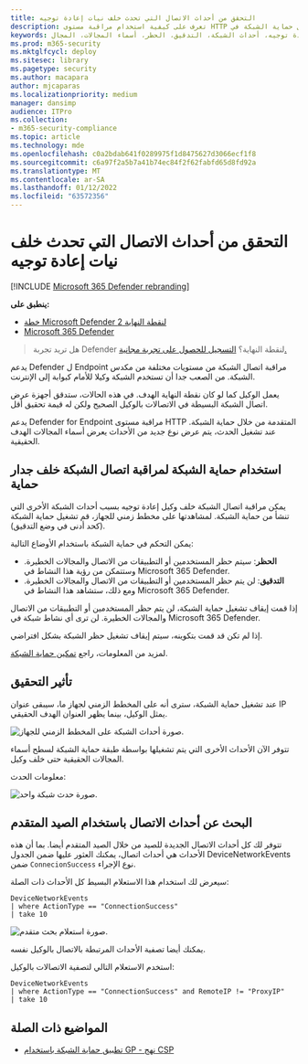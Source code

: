 ```yaml
---
title: التحقق من أحداث الاتصال التي تحدث خلف نيات إعادة توجيه
description: تعرف على كيفية استخدام مراقبة مستوى HTTP المتقدمة من خلال حماية الشبكة في Microsoft Defender ل Endpoint، مما يؤدي إلى سطوح هدف حقيقي بدلا من وكيل.
keywords: الوكيل، حماية الشبكة، الوكيل إعادة توجيه، أحداث الشبكة، التدقيق، الحظر، أسماء المجالات، المجال
ms.prod: m365-security
ms.mktglfcycl: deploy
ms.sitesec: library
ms.pagetype: security
ms.author: macapara
author: mjcaparas
ms.localizationpriority: medium
manager: dansimp
audience: ITPro
ms.collection:
- m365-security-compliance
ms.topic: article
ms.technology: mde
ms.openlocfilehash: c0a2bdab641f0289975f1d8475627d3066ecf1f8
ms.sourcegitcommit: c6a97f2a5b7a41b74ec84f2f62fabfd65d8fd92a
ms.translationtype: MT
ms.contentlocale: ar-SA
ms.lasthandoff: 01/12/2022
ms.locfileid: "63572356"
---
```

# <a name="investigate-connection-events-that-occur-behind-forward-proxies"></a>التحقق من أحداث الاتصال التي تحدث خلف نيات إعادة توجيه

[!INCLUDE [Microsoft 365 Defender rebranding](../../includes/microsoft-defender.md)]

**ينطبق على:**
- [خطة Microsoft Defender لنقطة النهاية 2](https://go.microsoft.com/fwlink/p/?linkid=2154037)
- [Microsoft 365 Defender](https://go.microsoft.com/fwlink/?linkid=2118804)

> هل تريد تجربة Defender لنقطة النهاية؟ [التسجيل للحصول على تجربة مجانية.](https://signup.microsoft.com/create-account/signup?products=7f379fee-c4f9-4278-b0a1-e4c8c2fcdf7e&ru=https://aka.ms/MDEp2OpenTrial?ocid=docs-wdatp-investigatemachines-abovefoldlink)

يدعم Defender ل Endpoint مراقبة اتصال الشبكة من مستويات مختلفة من مكدس الشبكة. من الصعب جدا أن تستخدم الشبكة وكيلا للأمام كبوابة إلى الإنترنت.

يعمل الوكيل كما لو كان نقطة النهاية الهدف. في هذه الحالات، ستدقق أجهزة عرض اتصال الشبكة البسيطة في الاتصالات بالوكيل الصحيح ولكن له قيمة تحقيق أقل.

يدعم Defender for Endpoint مراقبة مستوى HTTP المتقدمة من خلال حماية الشبكة. عند تشغيل الحدث، يتم عرض نوع جديد من الأحداث يعرض أسماء المجالات الهدف الحقيقية.

## <a name="use-network-protection-to-monitor-network-connection-behind-a-firewall"></a>استخدام حماية الشبكة لمراقبة اتصال الشبكة خلف جدار حماية

يمكن مراقبة اتصال الشبكة خلف وكيل إعادة توجيه بسبب أحداث الشبكة الأخرى التي تنشأ من حماية الشبكة. لمشاهدتها على مخطط زمني للجهاز، قم تشغيل حماية الشبكة (كحد أدنى في وضع التدقيق).

يمكن التحكم في حماية الشبكة باستخدام الأوضاع التالية:

- **الحظر**: سيتم حظر المستخدمين أو التطبيقات من الاتصال والمجالات الخطيرة. وستتمكن من رؤية هذا النشاط في Microsoft 365 Defender.
- **التدقيق**: لن يتم حظر المستخدمين أو التطبيقات من الاتصال والمجالات الخطيرة. ومع ذلك، ستشاهد هذا النشاط في Microsoft 365 Defender.


إذا قمت إيقاف تشغيل حماية الشبكة، لن يتم حظر المستخدمين أو التطبيقات من الاتصال والمجالات الخطيرة. لن ترى أي نشاط شبكة في Microsoft 365 Defender.

إذا لم تكن قد قمت بتكوينه، سيتم إيقاف تشغيل حظر الشبكة بشكل افتراضي.

لمزيد من المعلومات، راجع [تمكين حماية الشبكة](enable-network-protection.md).

## <a name="investigation-impact"></a>تأثير التحقيق

عند تشغيل حماية الشبكة، سترى أنه على المخطط الزمني لجهاز ما، سيبقى عنوان IP يمثل الوكيل، بينما يظهر العنوان الهدف الحقيقي.

![صورة أحداث الشبكة على المخطط الزمني للجهاز.](images/atp-proxy-investigation.png)

تتوفر الآن الأحداث الأخرى التي يتم تشغيلها بواسطة طبقة حماية الشبكة لسطح أسماء المجالات الحقيقية حتى خلف وكيل.

معلومات الحدث:

![صورة حدث شبكة واحد.](images/atp-proxy-investigation-event.png)

## <a name="hunt-for-connection-events-using-advanced-hunting"></a>البحث عن أحداث الاتصال باستخدام الصيد المتقدم

تتوفر لك كل أحداث الاتصال الجديدة للصيد من خلال الصيد المتقدم أيضا. بما أن هذه الأحداث هي أحداث اتصال، يمكنك العثور عليها ضمن الجدول DeviceNetworkEvents ضمن `ConnecionSuccess` نوع الإجراء.

سيعرض لك استخدام هذا الاستعلام البسيط كل الأحداث ذات الصلة:

```console
DeviceNetworkEvents
| where ActionType == "ConnectionSuccess"
| take 10
```

![صورة استعلام بحث متقدم.](images/atp-proxy-investigation-ah.png)

يمكنك أيضا تصفية الأحداث المرتبطة بالاتصال بالوكيل نفسه.

استخدم الاستعلام التالي لتصفية الاتصالات بالوكيل:

```console
DeviceNetworkEvents
| where ActionType == "ConnectionSuccess" and RemoteIP != "ProxyIP"
| take 10
```

## <a name="related-topics"></a>المواضيع ذات الصلة

- [تطبيق حماية الشبكة باستخدام GP - نهج CSP](/windows/client-management/mdm/policy-csp-defender#defender-enablenetworkprotection)
